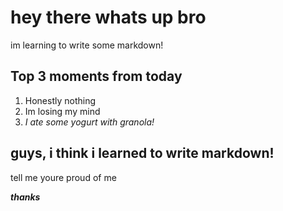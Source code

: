 # hey there whats up bro

im learning to write some markdown!

## Top 3 moments from today

1. Honestly nothing
2. Im losing my mind
3. _I ate some yogurt with granola!_

## guys, **i think i learned to write markdown!**

tell me youre proud of me

**_thanks_**
